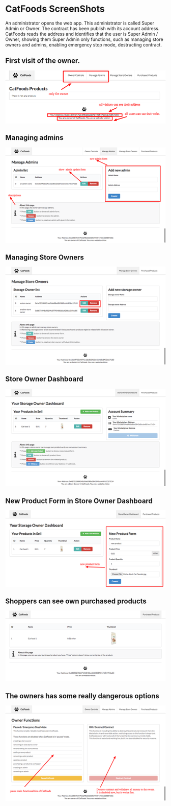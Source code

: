 # CatFoods ScreenShots

An administrator opens the web app. This administrator is called Super Admin or Owner. The contract has been publish with its account address.
CatFoods reads the address and identifies that the user is Super Admin / Owner, showing them Super Admin only functions, such as managing store
owners and admins, enabling emergency stop mode, destructing contract.

## First visit of the owner.
![](01-owner-functions.png)


## Managing admins
![](02-admin-description.png)

## Managing Store Owners
![](03-manage-storeowner.png)


## Store Owner Dashboard
![](04-store-owner-dashboard.png)

## New Product Form in Store Owner Dashboard
![](05-new-product-form.png)


## Shoppers can see own purchased products
![](06-purchased-product.png)


## The owners has some really dangerous options
![](07-owner-controls.png)




